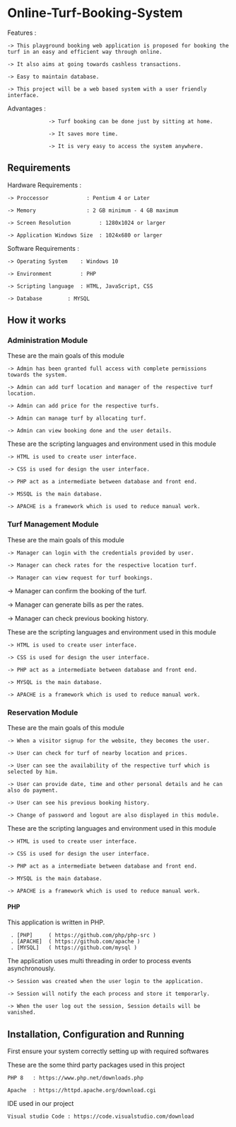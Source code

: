 # Online-Turf-Booking-System

Features :
	
	-> This playground booking web application is proposed for booking the turf in an easy and efficient way through online.

	-> It also aims at going towards cashless transactions.
	
	-> Easy to maintain database.
	
	-> This project will be a web based system with a user friendly interface.

Advantages :

                 -> Turf booking can be done just by sitting at home.

                 -> It saves more time.

                 -> It is very easy to access the system anywhere.

       
## Requirements 

Hardware Requirements :
	
	-> Proccessor 		     : Pentium 4 or Later
	
	-> Memory    		     : 2 GB minimum - 4 GB maximum
	
	-> Screen Resolution 	     : 1280x1024 or larger
	
	-> Application Windows Size  : 1024x680 or larger

Software Requirements :

	-> Operating System    : Windows 10
	
	-> Environment	       : PHP
	
	-> Scripting language  : HTML, JavaScript, CSS
	
	-> Database	       : MYSQL

## How it works

### Administration Module

These are the main goals of this module 

	-> Admin has been granted full access with complete permissions towards the system. 

    -> Admin can add turf location and manager of the respective turf location.
 
    -> Admin can add price for the respective turfs.
 
    -> Admin can manage turf by allocating turf.

    -> Admin can view booking done and the user details.

These are the scripting languages and environment used in this module 

	-> HTML is used to create user interface.
	
	-> CSS is used for design the user interface.
	
	-> PHP act as a intermediate between database and front end.
	
	-> MSSQL is the main database.
	
	-> APACHE is a framework which is used to reduce manual work.

### Turf Management Module

These are the main goals of this module 

	-> Manager can login with the credentials provided by user. 

    -> Manager can check rates for the respective location turf.
 
    -> Manager can view request for turf bookings.
    
   -> Manager can confirm the booking of the turf.

   -> Manager can generate bills as per the rates.

   -> Manager can check previous booking history.
 
These are the scripting languages and environment used in this module 

	-> HTML is used to create user interface.
	
	-> CSS is used for design the user interface.
	
	-> PHP act as a intermediate between database and front end.
	
	-> MYSQL is the main database.
	
	-> APACHE is a framework which is used to reduce manual work.

### Reservation Module

These are the main goals of this module

	-> When a visitor signup for the website, they becomes the user.

    -> User can check for turf of nearby location and prices.
 
    -> User can see the availability of the respective turf which is selected by him.

    -> User can provide date, time and other personal details and he can also do payment.

    -> User can see his previous booking history.
    
	-> Change of password and logout are also displayed in this module.

These are the scripting languages and environment used in this module 

	-> HTML is used to create user interface.
	
	-> CSS is used for design the user interface.
	
	-> PHP act as a intermediate between database and front end.
	
	-> MYSQL is the main database.
	
	-> APACHE is a framework which is used to reduce manual work.

#### PHP 

This application is written in PHP.

	 . [PHP]     ( https://github.com/php/php-src )
	 . [APACHE]  ( https://github.com/apache )
	 . [MYSQL]   ( https://github.com/mysql )
	 

The application uses multi threading in order to process events asynchronously.
	
	-> Session was created when the user login to the application.
	
	-> Session will notify the each process and store it temporarly.
	
	-> When the user log out the session, Session details will be vanished. 

## Installation, Configuration and Running 

First ensure your system correctly setting up with required softwares 

These are the some third party packages used in this project

	PHP 8   : https://www.php.net/downloads.php   
	
	Apache  : https://httpd.apache.org/download.cgi

IDE used in our project 

	Visual studio Code : https://code.visualstudio.com/download




